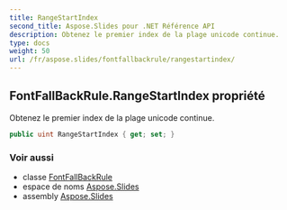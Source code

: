 ```yaml
---
title: RangeStartIndex
second_title: Aspose.Slides pour .NET Référence API
description: Obtenez le premier index de la plage unicode continue.
type: docs
weight: 50
url: /fr/aspose.slides/fontfallbackrule/rangestartindex/
---
```


## FontFallBackRule.RangeStartIndex propriété

Obtenez le premier index de la plage unicode continue.

```csharp
public uint RangeStartIndex { get; set; }
```

### Voir aussi

* classe [FontFallBackRule](../../fontfallbackrule)
* espace de noms [Aspose.Slides](../../fontfallbackrule)
* assembly [Aspose.Slides](../../../)

<!-- NE PAS ÉDITER : généré par xmldocmd pour Aspose.Slides.dll -->